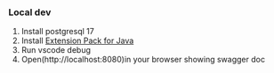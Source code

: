 ### Local dev

1. Install postgresql 17
2. Install [Extension Pack for Java](https://marketplace.visualstudio.com/items?itemName=vscjava.vscode-java-pack)
3. Run vscode debug
4. Open(http://localhost:8080)in your browser showing swagger doc
